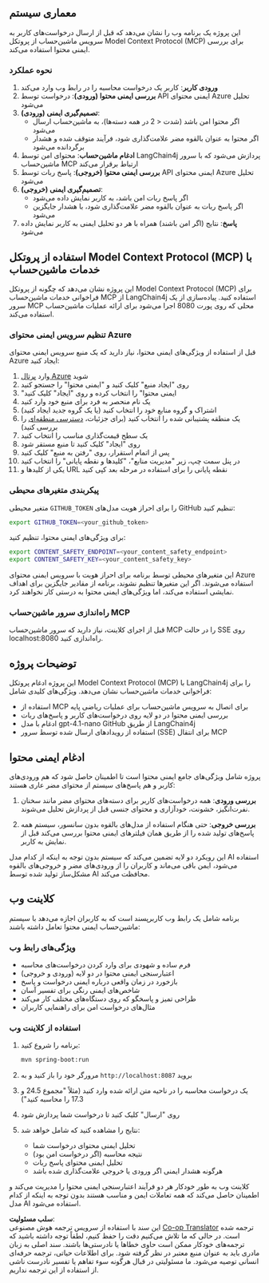 <!--
CO_OP_TRANSLATOR_METADATA:
{
  "original_hash": "e5ea5e7582f70008ea9bec3b3820f20a",
  "translation_date": "2025-05-17T14:22:02+00:00",
  "source_file": "04-PracticalImplementation/samples/java/containerapp/README.md",
  "language_code": "fa"
}
-->
## معماری سیستم

این پروژه یک برنامه وب را نشان می‌دهد که قبل از ارسال درخواست‌های کاربر به سرویس ماشین‌حساب از پروتکل Model Context Protocol (MCP) برای بررسی ایمنی محتوا استفاده می‌کند.

### نحوه عملکرد

1. **ورودی کاربر**: کاربر یک درخواست محاسبه را در رابط وب وارد می‌کند
2. **بررسی ایمنی محتوا (ورودی)**: درخواست توسط API ایمنی محتوای Azure تحلیل می‌شود
3. **تصمیم‌گیری ایمنی (ورودی)**:
   - اگر محتوا امن باشد (شدت < 2 در همه دسته‌ها)، به ماشین‌حساب ارسال می‌شود
   - اگر محتوا به عنوان بالقوه مضر علامت‌گذاری شود، فرآیند متوقف شده و هشدار برگردانده می‌شود
4. **ادغام ماشین‌حساب**: محتوای امن توسط LangChain4j پردازش می‌شود که با سرور ماشین‌حساب MCP ارتباط برقرار می‌کند
5. **بررسی ایمنی محتوا (خروجی)**: پاسخ ربات توسط API ایمنی محتوای Azure تحلیل می‌شود
6. **تصمیم‌گیری ایمنی (خروجی)**:
   - اگر پاسخ ربات امن باشد، به کاربر نمایش داده می‌شود
   - اگر پاسخ ربات به عنوان بالقوه مضر علامت‌گذاری شود، با هشدار جایگزین می‌شود
7. **پاسخ**: نتایج (اگر امن باشند) همراه با هر دو تحلیل ایمنی به کاربر نمایش داده می‌شود

## استفاده از پروتکل Model Context Protocol (MCP) با خدمات ماشین‌حساب

این پروژه نشان می‌دهد که چگونه از پروتکل Model Context Protocol (MCP) برای فراخوانی خدمات ماشین‌حساب MCP از LangChain4j استفاده کنید. پیاده‌سازی از یک سرور MCP محلی که روی پورت 8080 اجرا می‌شود برای ارائه عملیات ماشین‌حساب استفاده می‌کند.

### تنظیم سرویس ایمنی محتوای Azure

قبل از استفاده از ویژگی‌های ایمنی محتوا، نیاز دارید که یک منبع سرویس ایمنی محتوای Azure ایجاد کنید:

1. وارد [پرتال Azure](https://portal.azure.com) شوید
2. روی "ایجاد منبع" کلیک کنید و "ایمنی محتوا" را جستجو کنید
3. "ایمنی محتوا" را انتخاب کرده و روی "ایجاد" کلیک کنید
4. یک نام منحصر به فرد برای منبع خود وارد کنید
5. اشتراک و گروه منابع خود را انتخاب کنید (یا یک گروه جدید ایجاد کنید)
6. یک منطقه پشتیبانی شده را انتخاب کنید (برای جزئیات، [دسترسی منطقه‌ای](https://azure.microsoft.com/en-us/global-infrastructure/services/?products=cognitive-services) را بررسی کنید)
7. یک سطح قیمت‌گذاری مناسب را انتخاب کنید
8. روی "ایجاد" کلیک کنید تا منبع مستقر شود
9. پس از اتمام استقرار، روی "رفتن به منبع" کلیک کنید
10. در پنل سمت چپ، زیر "مدیریت منابع"، "کلیدها و نقطه پایانی" را انتخاب کنید
11. یکی از کلیدها و URL نقطه پایانی را برای استفاده در مرحله بعد کپی کنید

### پیکربندی متغیرهای محیطی

متغیر محیطی `GITHUB_TOKEN` را برای احراز هویت مدل‌های GitHub تنظیم کنید:
```sh
export GITHUB_TOKEN=<your_github_token>
```

برای ویژگی‌های ایمنی محتوا، تنظیم کنید:
```sh
export CONTENT_SAFETY_ENDPOINT=<your_content_safety_endpoint>
export CONTENT_SAFETY_KEY=<your_content_safety_key>
```

این متغیرهای محیطی توسط برنامه برای احراز هویت با سرویس ایمنی محتوای Azure استفاده می‌شوند. اگر این متغیرها تنظیم نشوند، برنامه از مقادیر جایگزین برای اهداف نمایشی استفاده می‌کند، اما ویژگی‌های ایمنی محتوا به درستی کار نخواهند کرد.

### راه‌اندازی سرور ماشین‌حساب MCP

قبل از اجرای کلاینت، نیاز دارید که سرور ماشین‌حساب MCP را در حالت SSE روی localhost:8080 راه‌اندازی کنید.

## توضیحات پروژه

این پروژه ادغام پروتکل Model Context Protocol (MCP) با LangChain4j را برای فراخوانی خدمات ماشین‌حساب نشان می‌دهد. ویژگی‌های کلیدی شامل:

- استفاده از MCP برای اتصال به سرویس ماشین‌حساب برای عملیات ریاضی پایه
- بررسی ایمنی محتوا در دو لایه روی درخواست‌های کاربر و پاسخ‌های ربات
- ادغام با مدل gpt-4.1-nano GitHub از طریق LangChain4j
- استفاده از رویدادهای ارسال شده توسط سرور (SSE) برای انتقال MCP

## ادغام ایمنی محتوا

پروژه شامل ویژگی‌های جامع ایمنی محتوا است تا اطمینان حاصل شود که هم ورودی‌های کاربر و هم پاسخ‌های سیستم از محتوای مضر عاری هستند:

1. **بررسی ورودی**: همه درخواست‌های کاربر برای دسته‌های محتوای مضر مانند سخنان نفرت‌انگیز، خشونت، خودآزاری و محتوای جنسی قبل از پردازش تحلیل می‌شوند.

2. **بررسی خروجی**: حتی هنگام استفاده از مدل‌های بالقوه بدون سانسور، سیستم همه پاسخ‌های تولید شده را از طریق همان فیلترهای ایمنی محتوا بررسی می‌کند قبل از نمایش به کاربر.

این رویکرد دو لایه تضمین می‌کند که سیستم بدون توجه به اینکه از کدام مدل AI استفاده می‌شود، ایمن باقی می‌ماند و کاربران را از ورودی‌های مضر و خروجی‌های بالقوه مشکل‌ساز تولید شده توسط AI محافظت می‌کند.

## کلاینت وب

برنامه شامل یک رابط وب کاربرپسند است که به کاربران اجازه می‌دهد با سیستم ماشین‌حساب ایمنی محتوا تعامل داشته باشند:

### ویژگی‌های رابط وب

- فرم ساده و شهودی برای وارد کردن درخواست‌های محاسبه
- اعتبارسنجی ایمنی محتوا در دو لایه (ورودی و خروجی)
- بازخورد در زمان واقعی درباره ایمنی درخواست و پاسخ
- شاخص‌های ایمنی رنگی برای تفسیر آسان
- طراحی تمیز و پاسخگو که روی دستگاه‌های مختلف کار می‌کند
- مثال‌های درخواست امن برای راهنمایی کاربران

### استفاده از کلاینت وب

1. برنامه را شروع کنید:
   ```sh
   mvn spring-boot:run
   ```

2. مرورگر خود را باز کنید و به `http://localhost:8087` بروید

3. یک درخواست محاسبه را در ناحیه متن ارائه شده وارد کنید (مثلاً "مجموع 24.5 و 17.3 را محاسبه کنید")

4. روی "ارسال" کلیک کنید تا درخواست شما پردازش شود

5. نتایج را مشاهده کنید که شامل خواهد شد:
   - تحلیل ایمنی محتوای درخواست شما
   - نتیجه محاسبه (اگر درخواست امن بود)
   - تحلیل ایمنی محتوای پاسخ ربات
   - هرگونه هشدار ایمنی اگر ورودی یا خروجی علامت‌گذاری شده باشد

کلاینت وب به طور خودکار هر دو فرآیند اعتبارسنجی ایمنی محتوا را مدیریت می‌کند و اطمینان حاصل می‌کند که همه تعاملات ایمن و مناسب هستند بدون توجه به اینکه از کدام مدل AI استفاده می‌شود.

**سلب مسئولیت**:  
این سند با استفاده از سرویس ترجمه هوش مصنوعی [Co-op Translator](https://github.com/Azure/co-op-translator) ترجمه شده است. در حالی که ما تلاش می‌کنیم دقت را حفظ کنیم، لطفاً توجه داشته باشید که ترجمه‌های خودکار ممکن است حاوی خطاها یا نادرستی‌ها باشند. سند اصلی به زبان مادری باید به عنوان منبع معتبر در نظر گرفته شود. برای اطلاعات حیاتی، ترجمه حرفه‌ای انسانی توصیه می‌شود. ما مسئولیتی در قبال هرگونه سوء تفاهم یا تفسیر نادرست ناشی از استفاده از این ترجمه نداریم.